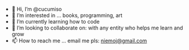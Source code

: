 - 👋 Hi, I’m @cucumiso
- 👀 I’m interested in ... books, programming, art  
- 🌱 I’m currently learning how to code
- 💞️ I’m looking to collaborate on: with any entity who helps me learn and grow
- 📫 How to reach me ... email me pls: niemoj@gmail.com

<!---
cucumiso/cucumiso is a ✨ special ✨ repository because its `README.md` (this file) appears on your GitHub profile.
You can click the Preview link to take a look at your changes.
--->
